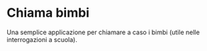 # Chiama bimbi

Una semplice applicazione per chiamare a caso i bimbi (utile nelle interrogazioni a scuola).
